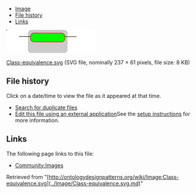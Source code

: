 * [Image](../Image/Class-equivalence.svg.md#file)
* [File history](../Image/Class-equivalence.svg.md#filehistory)
* [Links](../Image/Class-equivalence.svg.md#filelinks)

[![Image:Class-equivalence.svg](../images/thumb/a/ae/Class-equivalence.svg/237px-Class-equivalence.svg.png)](../images/a/ae/Class-equivalence.svg)  

[Class-equivalence.svg](../images/a/ae/Class-equivalence.svg "Class-equivalence.svg")‎  (SVG file, nominally 237 × 61 pixels, file size: 8 KB)





## File history

Click on a date/time to view the file as it appeared at that time.



  
* [Search for duplicate files](http://ontologydesignpatterns.org/wiki/Special:FileDuplicateSearch/Class-equivalence.svg "Special:FileDuplicateSearch/Class-equivalence.svg")
* [Edit this file using an external application](http://ontologydesignpatterns.org/wiki/index.php?title=Image:Class-equivalence.svg&action=edit&externaledit=true&mode=file "Image:Class-equivalence.svg")See the [setup instructions](http://www.mediawiki.org/wiki/Manual:External_editors "http://www.mediawiki.org/wiki/Manual:External_editors") for more information.

## Links



The following page links to this file:


* [Community:Images](../Community/Images.md "Community:Images")


Retrieved from "[http://ontologydesignpatterns.org/wiki/Image:Class-equivalence.svg](../Image/Class-equivalence.svg.md)"